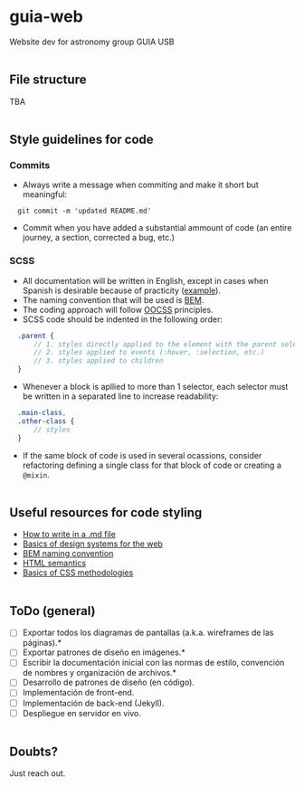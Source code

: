 # guia-web
Website dev for astronomy group GUIA USB
<br><br>

## File structure
TBA
<br><br>

## Style guidelines for code

### Commits
- Always write a message when commiting and make it short but meaningful:
```
  git commit -m 'updated README.md'
```
- Commit when you have added a substantial ammount of code (an entire journey, a section, corrected a bug, etc.)


### SCSS
- All documentation will be written in English, except in cases when Spanish is desirable because of practicity ([example](https://github.com/lualparedes/guia-web/blob/master/README.md#todo-general)).
- The naming convention that will be used is [BEM](https://github.com/lualparedes/guia-web/blob/master/README.md#useful-resources-for-code-styling).
- The coding approach will follow [OOCSS](https://github.com/lualparedes/guia-web/blob/master/README.md#useful-resources-for-code-styling) principles.
- SCSS code should be indented in the following order:
```sass
  .parent {
      // 1. styles directly applied to the element with the parent selector
      // 2. styles applied to events (:hover, :selection, etc.)
      // 3. styles applied to children
  }
```
- Whenever a block is apllied to more than 1 selector, each selector must be written in a separated line to increase readability:
```sass
  .main-class,
  .other-class {
      // styles
  }
```
- If the same block of code is used in several ocassions, consider refactoring defining a single class for that block of code or creating a `@mixin`.
<br><br>

## Useful resources for code styling
- [How to write in a .md file](https://guides.github.com/features/mastering-markdown/)
- [Basics of design systems for the web](https://css-tricks.com/design-systems-building-future/)
- [BEM naming convention](https://en.bem.info/methodology/quick-start/)
- [HTML semantics](http://nicolasgallagher.com/about-html-semantics-front-end-architecture/)
- [Basics of CSS methodologies](http://learn.shayhowe.com/advanced-html-css/performance-organization/)
<br><br>

## ToDo (general)
- [ ] Exportar todos los diagramas de pantallas (a.k.a. wireframes de las páginas).*
- [ ] Exportar patrones de diseño en imágenes.*
- [ ] Escribir la documentación inicial con las normas de estilo, convención de nombres y organización de archivos.*
- [ ] Desarrollo de patrones de diseño (en código).
- [ ] Implementación de front-end.
- [ ] Implementación de back-end (Jekyll).
- [ ] Despliegue en servidor en vivo.
<br><br>

## Doubts?
Just reach out.
